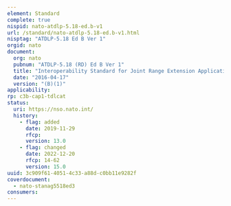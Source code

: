 ```yaml
---
element: Standard
complete: true
nispid: nato-atdlp-5.18-ed.b-v1
url: /standard/nato-atdlp-5.18-ed.b-v1.html
nisptag: "ATDLP-5.18 Ed B Ver 1"
orgid: nato
document:
  org: nato
  pubnum: "ATDLP-5.18 (RD) Ed B Ver 1"
  title: "Interoperability Standard for Joint Range Extension Application Protocol (JREAP) (Ratification Draft Only)"
  date: "2016-04-17"
  version: "(B)(1)"
applicability:
rp: c3b-cap1-tdlcat
status:
  uri: https://nso.nato.int/
  history: 
    - flag: added
      date: 2019-11-29
      rfcp: 
      version: 13.0
    - flag: changed
      date: 2022-12-20
      rfcp: 14-62
      version: 15.0
uuid: 3c909f61-4051-4c33-a88d-c0bb11e9282f
coverdocument:
  - nato-stanag5518ed3
consumers:
---
```

